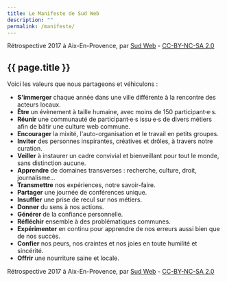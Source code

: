 ```yaml
---
title: Le Manifeste de Sud Web
description: ""
permalink: /manifeste/
---
```


<div class="banner-second lozad">
  <p class="photo-credits">
    Rétrospective 2017 à Aix-En-Provence, par <a href="https://flic.kr/p/V37cLo" target="_blank" rel="noopener noreferrer">Sud Web</a> - <a href="https://creativecommons.org/licenses/by-nc-sa/2.0/" target="_blank" rel="noopener noreferrer">CC-BY-NC-SA 2.0</a>
  </p>
</div>

<section class="section">
<div class="wrapper" markdown="1">

# {{ page.title }}

Voici les valeurs que nous partageons et véhiculons :

* **S'immerger** chaque année dans une ville différente à la rencontre des acteurs locaux.
* **Être** un évènement à taille humaine, avec moins de 150 participant·e·s.
* **Réunir** une communauté de participant·e·s issu·e·s de divers métiers afin de bâtir une culture web commune.
* **Encourager** la mixité, l'auto-organisation et le travail en petits groupes.
* **Inviter** des personnes inspirantes, créatives et drôles, à travers notre curation.
* **Veiller** à instaurer un cadre convivial et bienveillant pour tout le monde, sans distinction aucune.
* **Apprendre** de domaines transverses : recherche, culture, droit, journalisme…
* **Transmettre** nos expériences, notre savoir-faire.
* **Partager** une journée de conférences unique.
* **Insuffler** une prise de recul sur nos métiers.
* **Donner** du sens à nos actions.
* **Générer** de la confiance personnelle.
* **Réfléchir** ensemble à des problématiques communes.
* **Expérimenter** en continu pour apprendre de nos erreurs aussi bien que de nos succès.
* **Confier** nos peurs, nos craintes et nos joies en toute humilité et sincérité.
* **Offrir** une nourriture saine et locale.

</div>
</section>

<div class="banner-second lozad">
  <p class="photo-credits">
    Rétrospective 2017 à Aix-En-Provence, par <a href="https://flic.kr/p/V37cLo" target="_blank" rel="noopener noreferrer">Sud Web</a> - <a href="https://creativecommons.org/licenses/by-nc-sa/2.0/" target="_blank" rel="noopener noreferrer">CC-BY-NC-SA 2.0</a>
  </p>
</div>